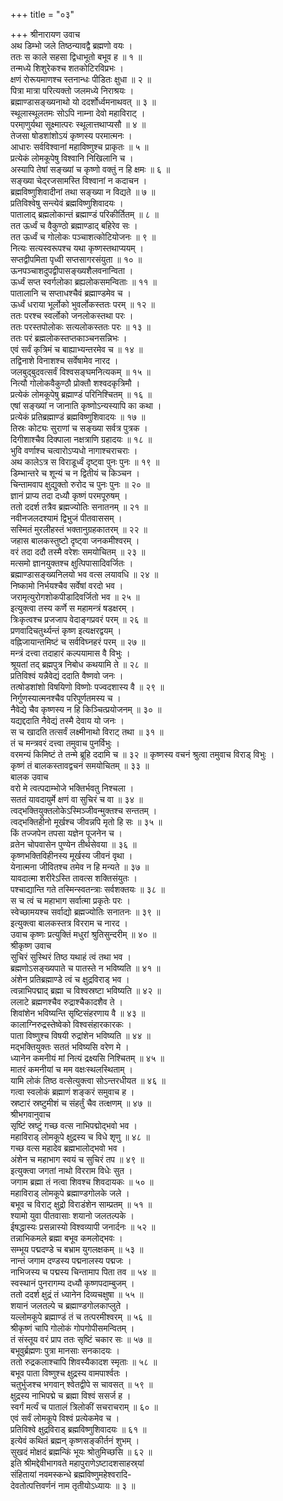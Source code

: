 +++
title = "०३"

+++
श्रीनारायण उवाच  
अथ डिम्भो जले तिष्ठन्यावद्वै ब्रह्मणो वयः ।  
ततः स काले सहसा द्विधाभूतो बभूव ह ॥ १ ॥  
तन्मध्ये शिशुरेकश्च शतकोटिरविप्रभः ।  
क्षणं रोरूयमाणश्च स्तनान्धः पीडितः क्षुधा ॥ २ ॥  
पित्रा मात्रा परित्यक्तो जलमध्ये निराश्रयः ।  
ब्रह्माण्डासङ्ख्यनाथो यो ददर्शोर्ध्वमनाथवत् ॥ ३ ॥  
स्थूलास्थूलतमः सोऽपि नाम्ना देवो महाविराट् ।  
परमा्णुर्यथा सूक्ष्मात्परः स्थूलात्तथाप्यसौ ॥ ४ ॥  
तेजसा षोडशांशोऽयं कृष्णस्य परमात्मनः ।  
आधारः सर्वविश्वानां महाविष्णुश्च प्राकृतः ॥ ५ ॥  
प्रत्येकं लोमकूपेषु विश्वानि निखिलानि च ।  
अस्यापि तेषां सङ्ख्यां च कृष्णो वक्तुं न हि क्षमः ॥ ६ ॥  
सङ्ख्या चेद्‌रजसामस्ति विश्वानां न कदाचन ।  
ब्रह्मविष्णुशिवादीनां तथा सङ्ख्या न विद्यते ॥ ७ ॥  
प्रतिविश्वेषु सन्त्येवं ब्रह्मविष्णुशिवादयः ।  
पातालाद्‌ ब्रह्मलोकान्तं ब्रह्माण्डं परिकीर्तितम् ॥ ८ ॥  
तत ऊर्ध्वं च वैकुण्ठो ब्रह्माण्डाद्‌ बहिरेव सः ।  
तत ऊर्ध्वं च गोलोकः पञ्चाशत्कोटियोजनः ॥ ९ ॥  
नित्यः सत्यस्वरूपश्च यथा कृष्णस्तथाप्ययम् ।  
सप्तद्वीपमिता पृध्वी सप्तसागरसंयुता ॥ १० ॥  
ऊनपञ्चाशदुपद्वीपासङ्ख्यशैलवनान्विता ।  
ऊर्ध्वं सप्त स्वर्गलोका ब्रह्यलोकसमन्विताः ॥ ११ ॥  
पातालानि च सप्ताधश्चैवं ब्रह्माण्डमेव च ।  
ऊर्ध्वं धराया भूर्लोको भुवर्लोकस्ततः परम् ॥ १२ ॥  
ततः परश्च स्वर्लोको जनलोकस्तथा परः ।  
ततः परस्तपोलोकः सत्यलोकस्ततः परः ॥ १३ ॥  
ततः परं ब्रह्मलोकस्तप्तकाञ्चनसन्निभः ।  
एवं सर्वं कृत्रिमं च बाह्याभ्यन्तरमेव च ॥ १४ ॥  
तद्विनाशे विनाशश्च सर्वेषामेव नारद ।  
जलबुद्‌बुदवत्सर्वं विश्वसङ्घमनित्यकम् ॥ १५ ॥  
नित्यौ गोलोकवैकुण्ठौ प्रोक्तौ शश्वदकृत्रिमौ ।  
प्रत्येकं लोमकूपेषु ब्रह्माण्डं परिनिश्चितम् ॥ १६ ॥  
एषां सङ्ख्यां न जानाति कृष्णोऽन्यस्यापि का कथा ।  
प्रत्येकं प्रतिब्रह्माण्डं ब्रह्मविष्णुशिवादयः ॥ १७ ॥  
तिस्रः कोट्यः सुराणां च सङ्ख्या सर्वत्र पुत्रक ।  
दिगीशाश्चैव दिक्पाला नक्षत्राणि ग्रहादयः ॥ १८ ॥  
भुवि वर्णाश्च चत्वारोऽप्यधो नागाश्चराचराः ।  
अथ कालेऽत्र स विराडूर्ध्वं दृष्ट्वा पुनः पुनः ॥ १९ ॥  
डिम्भान्तरे च शून्यं च न द्वितीयं च किञ्चन ।  
चिन्तामवाप क्षुद्युक्तो रुरोद च पुनः पुनः ॥ २० ॥  
ज्ञानं प्राप्य तदा दध्यौ कृष्णं परमपूरुषम् ।  
ततो ददर्श तत्रैव ब्रह्मज्योतिः सनातनम् ॥ २१ ॥  
नवीनजलदश्यामं द्विभुजं पीतवाससम् ।  
सस्मितं मुरलीहस्तं भक्तानुग्रहकातरम् ॥ २२ ॥  
जहास बालकस्तुष्टो दृष्ट्वा जनकमीश्वरम् ।  
वरं तदा ददौ तस्मै वरेशः समयोचितम् ॥ २३ ॥  
मत्समो ज्ञानयुक्तश्च क्षुत्पिपासादिवर्जितः ।  
ब्रह्माण्डासङ्ख्यनिलयो भव वत्स लयावधि ॥ २४ ॥  
निष्कामो निर्भयश्चैव सर्वेषां वरदो भव ।  
जरामृत्युरोगशोकपीडादिवर्जितो भव ॥ २५ ॥  
इत्युक्त्वा तस्य कर्णे स महामन्त्रं षडक्षरम् ।  
त्रिःकृत्वश्च प्रजजाप वेदाङ्‌गप्रवरं परम् ॥ २६ ॥  
प्रणवादिचतुर्थ्यन्तं कृष्ण इत्यक्षरद्वयम् ।  
वह्निजायान्तमिष्टं च सर्वविघ्नहरं परम् ॥ २७ ॥  
मन्त्रं दत्त्वा तदाहारं कल्पयामास वै विभुः ।  
श्रूयतां तद्‌ ब्रह्मपुत्र निबोध कथयामि ते ॥ २८ ॥  
प्रतिविश्वं यन्नैवेद्यं ददाति वैष्णवो जनः ।  
तत्षोडशांशो विषयिणो विष्णोः पज्वदशास्य वै ॥ २९ ॥  
निर्गुणस्यात्मनश्चैव परिपूर्णतमस्य च ।  
नैवेद्ये चैव कृष्णस्य न हि किञ्चित्प्रयोजनम् ॥ ३० ॥  
यद्यद्ददाति नैवेद्यं तस्मै देवाय यो जनः ।  
स च खादति तत्सर्वं लक्ष्मीनाथो विराट् तथा ॥ ३१ ॥  
तं च मन्त्रवरं दत्त्वा तमुवाच पुनर्विभुः ।  
वरमन्यं किमिष्टं ते तन्मे ब्रूहि ददामि च ॥ ३२ ॥
कृष्णस्य वचनं श्रुत्वा तमुवाच विराड् विभुः ।  
कृष्णं तं बालकस्तावद्वचनं समयोचितम् ॥ ३३ ॥  
बालक उवाच  
वरो मे त्वत्पदाम्भोजे भक्तिर्भवतु निश्चला ।  
सततं यावदायुर्मे क्षणं वा सुचिरं च वा ॥ ३४ ॥  
त्वद्भक्तियुक्तलोकेऽस्मिञ्जीवन्मुक्तश्च सन्ततम् ।  
त्वद्भक्तिहीनो मूर्खश्च जीवन्नपि मृतो हि सः ॥ ३५ ॥  
किं तज्जपेन तपसा यज्ञेन पूजनेन च ।  
व्रतेन चोपवासेन पुण्येन तीर्थसेवया ॥ ३६ ॥  
कृष्णभक्तिविहीनस्य मूर्खस्य जीवनं वृथा ।  
येनात्मना जीवितश्च तमेव न हि मन्यते ॥ ३७ ॥  
यावदात्मा शरीरेऽस्ति तावत्स शक्तिसंयुतः ।  
पश्चाद्यान्ति गते तस्मिन्स्वतन्त्राः सर्वशक्तयः ॥ ३८ ॥  
स च त्वं च महाभाग सर्वात्मा प्रकृतेः परः ।  
स्वेच्छामयश्च सर्वाद्यो ब्रह्मज्योतिः सनातनः ॥ ३९ ॥  
इत्युक्त्वा बालकस्तत्र विरराम च नारद ।  
उवाच कृष्णः प्रत्युक्तिं मधुरां श्रुतिसुन्दरीम् ॥ ४० ॥  
श्रीकृष्ण उवाच  
सुचिरं सुस्थिरं तिष्ठ यथाहं त्वं तथा भव ।  
ब्रह्मणोऽसङ्ख्यपाते च पातस्ते न भविष्यति ॥ ४१ ॥  
अंशेन प्रतिब्रह्माण्डे त्वं च क्षुद्रविराड् भव ।  
त्वन्नाभिपद्माद्‌ ब्रह्मा च विश्वस्रष्टा भविष्यति ॥ ४२ ॥  
ललाटे ब्रह्मणश्चैव रुद्राश्चैकादशैव ते ।  
शिवांशेन भविष्यन्ति सृष्टिसंहरणाय वै ॥ ४३ ॥  
कालाग्निरुद्रस्तेष्वेको विश्वसंहारकारकः ।  
पाता विष्णुश्च विषयी रुद्रांशेन भविष्यति ॥ ४४ ॥  
मद्भक्तियुक्तः सततं भविष्यसि वरेण मे ।  
ध्यानेन कमनीयं मां नित्यं द्रक्ष्यसि निश्चितम् ॥ ४५ ॥  
मातरं कमनीयां च मम वक्षःस्थलस्थिताम् ।  
यामि लोकं तिष्ठ वत्सेत्युक्त्वा सोऽन्तरधीयत ॥ ४६ ॥  
गत्वा स्वलोकं ब्रह्माणं शङ्‌करं समुवाच ह ।  
स्रष्टारं स्रष्टुमीशं च संहर्तुं चैव तत्क्षणम् ॥ ४७ ॥  
श्रीभगवानुवाच  
सृष्टिं स्रष्टुं गच्छ वत्स नाभिपद्मोद्भवो भव ।  
महाविराड् लोमकूपे क्षुद्रस्य च विधे शृणु ॥ ४८ ॥  
गच्छ वत्स महादेव ब्रह्मभालोद्भवो भव ।  
अंशेन च महाभाग स्वयं च सुचिरं तप ॥ ४९ ॥  
इत्युक्त्वा जगतां नाथो विरराम विधेः सुत ।  
जगाम ब्रह्मा तं नत्वा शिवश्च शिवदायकः ॥ ५० ॥  
महाविराड् लोमकूपे ब्रह्माण्डगोलके जले ।  
बभूव च विराट् क्षुद्रो विराडंशेन साम्प्रतम् ॥ ५१ ॥  
श्यामो युवा पीतवासाः शयानो जलतल्पके ।  
ईषद्धास्यः प्रसन्नास्यो विश्वव्यापी जनार्दनः ॥ ५२ ॥  
तन्नाभिकमले ब्रह्मा बभूव कमलोद्भवः ।  
सम्भूय पद्मदण्डे च बभ्राम युगलक्षकम् ॥ ५३ ॥  
नान्तं जगाम दण्डस्य पद्मनालस्य पद्मजः ।  
नाभिजस्य च पद्मस्य चिन्तामाप पिता तव ॥ ५४ ॥  
स्वस्थानं पुनरागम्य दध्यौ कृष्णपदाम्बुजम् ।  
ततो ददर्श क्षुद्रं तं ध्यानेन दिव्यचक्षुषा ॥ ५५ ॥  
शयानं जलतल्पे च ब्रह्माण्डगोलकाप्लुते ।  
यल्लोमकूपे ब्रह्माण्डं तं च तत्परमीश्वरम् ॥ ५६ ॥  
श्रीकृष्णं चापि गोलोकं गोपगोपीसमन्वितम् ।  
तं संस्तूय वरं प्राप ततः सृष्टिं चकार सः ॥ ५७ ॥  
बभूवुर्ब्रह्मणः पुत्रा मानसाः सनकादयः ।  
ततो रुद्रकलाश्चापि शिवस्यैकादश स्मृताः ॥ ५८ ॥  
बभूव पाता विष्णुश्च क्षुद्रस्य वामपार्श्वतः ।  
चतुर्भुजश्च भगवान् श्वेतद्वीपे स चावसत् ॥ ५९ ॥  
क्षुद्रस्य नाभिपद्मे च ब्रह्मा विश्वं ससर्ज ह ।  
स्वर्गं मर्त्यं च पातालं त्रिलोकीं सचराचराम् ॥ ६० ॥  
एवं सर्वं लोमकूपे विश्वं प्रत्येकमेव च ।  
प्रतिविश्वे क्षुद्रविराड् ब्रह्मविष्णुशिवादयः ॥ ६१ ॥  
इत्येवं कथितं ब्रह्मन् कृष्णसङ्‌कीर्तनं शुभम् ।  
सुखदं मोक्षदं ब्रह्मन्किं भूयः श्रोतुमिच्छसि ॥ ६२ ॥  
इति श्रीमद्देवीभागवते महापुराणेऽष्टादशसाहस्र्यां  
संहितायां नवमस्कन्धे ब्रह्मविष्णुमहेश्वरादि-  
देवतोत्पत्तिवर्णनं नाम तृतीयोऽध्यायः ॥ ३ ॥
